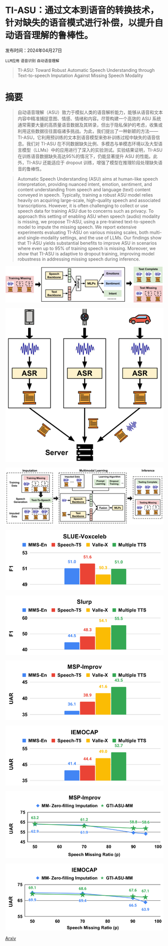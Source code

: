 # TI-ASU：通过文本到语音的转换技术，针对缺失的语音模式进行补偿，以提升自动语音理解的鲁棒性。

发布时间：2024年04月27日

`LLM应用` `语音识别` `自动语音理解`

> TI-ASU: Toward Robust Automatic Speech Understanding through Text-to-speech Imputation Against Missing Speech Modality

# 摘要

> 自动语音理解（ASU）致力于模拟人类的语音解析能力，能够从语音和文本内容中精准捕捉意图、情感、情绪和内容。尽管构建一个高效的 ASU 系统通常需要大量的高质量语音数据及其转录，但出于隐私保护的考虑，收集或利用这些数据往往面临诸多挑战。为此，我们提出了一种新颖的方法——TI-ASU，它利用预训练的文本到语音模型来弥补训练过程中缺失的语音信息。我们对 TI-ASU 在不同数据缺失比例、多模态与单模态环境以及大型语言模型（LLMs）中的应用进行了深入的实验测试。实验结果证明，TI-ASU 在训练语音数据缺失高达95%的情况下，仍能显著提升 ASU 的性能。此外，TI-ASU 还能适应于 dropout 训练，增强了模型在推理阶段处理缺失语音的鲁棒性。

> Automatic Speech Understanding (ASU) aims at human-like speech interpretation, providing nuanced intent, emotion, sentiment, and content understanding from speech and language (text) content conveyed in speech. Typically, training a robust ASU model relies heavily on acquiring large-scale, high-quality speech and associated transcriptions. However, it is often challenging to collect or use speech data for training ASU due to concerns such as privacy. To approach this setting of enabling ASU when speech (audio) modality is missing, we propose TI-ASU, using a pre-trained text-to-speech model to impute the missing speech. We report extensive experiments evaluating TI-ASU on various missing scales, both multi- and single-modality settings, and the use of LLMs. Our findings show that TI-ASU yields substantial benefits to improve ASU in scenarios where even up to 95% of training speech is missing. Moreover, we show that TI-ASU is adaptive to dropout training, improving model robustness in addressing missing speech during inference.

![TI-ASU：通过文本到语音的转换技术，针对缺失的语音模式进行补偿，以提升自动语音理解的鲁棒性。](../../../paper_images/2404.17983/x1.png)

![TI-ASU：通过文本到语音的转换技术，针对缺失的语音模式进行补偿，以提升自动语音理解的鲁棒性。](../../../paper_images/2404.17983/x2.png)

![TI-ASU：通过文本到语音的转换技术，针对缺失的语音模式进行补偿，以提升自动语音理解的鲁棒性。](../../../paper_images/2404.17983/x3.png)

![TI-ASU：通过文本到语音的转换技术，针对缺失的语音模式进行补偿，以提升自动语音理解的鲁棒性。](../../../paper_images/2404.17983/x4.png)

![TI-ASU：通过文本到语音的转换技术，针对缺失的语音模式进行补偿，以提升自动语音理解的鲁棒性。](../../../paper_images/2404.17983/x5.png)

![TI-ASU：通过文本到语音的转换技术，针对缺失的语音模式进行补偿，以提升自动语音理解的鲁棒性。](../../../paper_images/2404.17983/x6.png)

![TI-ASU：通过文本到语音的转换技术，针对缺失的语音模式进行补偿，以提升自动语音理解的鲁棒性。](../../../paper_images/2404.17983/x7.png)

![TI-ASU：通过文本到语音的转换技术，针对缺失的语音模式进行补偿，以提升自动语音理解的鲁棒性。](../../../paper_images/2404.17983/x8.png)

![TI-ASU：通过文本到语音的转换技术，针对缺失的语音模式进行补偿，以提升自动语音理解的鲁棒性。](../../../paper_images/2404.17983/x9.png)

[Arxiv](https://arxiv.org/abs/2404.17983)